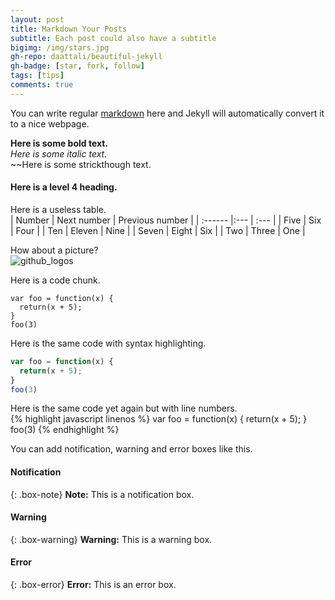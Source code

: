 ```yaml
---
layout: post
title: Markdown Your Posts
subtitle: Each post could also have a subtitle
bigimg: /img/stars.jpg
gh-repo: daattali/beautiful-jekyll
gh-badge: [star, fork, follow]
tags: [tips]
comments: true
---
```


You can write regular [markdown](https://github.com/adam-p/markdown-here/wiki/Markdown-Cheatsheet "Markdown Cheatsheet") here and Jekyll will automatically convert it to a nice webpage.

**Here is some bold text.**  
*Here is some italic text.*  
~~Here is some strickthough text.

#### Here is a level 4 heading.  

Here is a useless table.  
| Number | Next number | Previous number |
| :------ |:--- | :--- |
| Five | Six | Four |
| Ten | Eleven | Nine |
| Seven | Eight | Six |
| Two | Three | One |

How about a picture?  
![github_logos](https://maxcdn.icons8.com/app/uploads/2017/02/Github-Icon-1.png)

Here is a code chunk.  
~~~
var foo = function(x) {
  return(x + 5);
}
foo(3)
~~~

Here is the same code with syntax highlighting.  
```javascript
var foo = function(x) {
  return(x + 5);
}
foo(3)
```

Here is the same code yet again but with line numbers.  
{% highlight javascript linenos %}
var foo = function(x) {
  return(x + 5);
}
foo(3)
{% endhighlight %}

You can add notification, warning and error boxes like this.

#### Notification

{: .box-note}
**Note:** This is a notification box.

#### Warning

{: .box-warning}
**Warning:** This is a warning box.

#### Error

{: .box-error}
**Error:** This is an error box.
